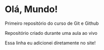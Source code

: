 # Olá, Mundo!
 Primeiro repositório do curso de Git e Github

Repositório criado durante uma aula ao vivo

Essa linha eu adicionei diretamente no site!
